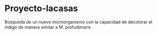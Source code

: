 # Proyecto-lacasas
Búsqueda de un nuevo microorganismo con la capacidad de decolorar el índigo de manera similar a M. profudimaris

